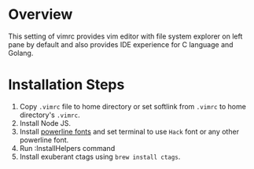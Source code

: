 # Overview

This setting of vimrc provides vim editor with file system explorer on left pane by default and also provides IDE experience for C language and Golang.

# Installation Steps

1. Copy `.vimrc` file to home directory or set softlink from `.vimrc` to home directory's `.vimrc`.
2. Install Node JS.
3. Install [powerline fonts](https://github.com/powerline/fonts) and set terminal to use `Hack` font or any other powerline font.
4. Run :InstallHelpers command
5. Install exuberant ctags using `brew install ctags`.
